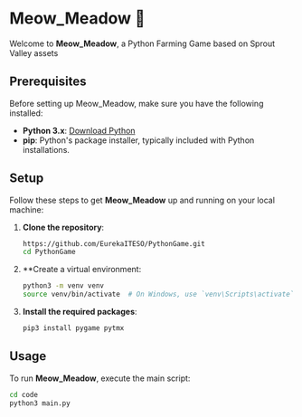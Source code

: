 # Meow_Meadow 🐾

Welcome to **Meow_Meadow**, a Python Farming Game based on Sprout Valley assets

## Prerequisites
Before setting up Meow_Meadow, make sure you have the following installed:
- **Python 3.x**: [Download Python](https://www.python.org/downloads/)
- **pip**: Python's package installer, typically included with Python installations.

## Setup
Follow these steps to get **Meow_Meadow** up and running on your local machine:

1. **Clone the repository**:
    ```sh
    https://github.com/EurekaITESO/PythonGame.git
    cd PythonGame
    ```

2. **Create a virtual environment:
    ```sh
    python3 -m venv venv
    source venv/bin/activate  # On Windows, use `venv\Scripts\activate`
    ```

3. **Install the required packages**:
    ```sh
    pip3 install pygame pytmx
    ```

## Usage
To run **Meow_Meadow**, execute the main script:

```sh
cd code
python3 main.py
